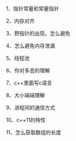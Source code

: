 1、指针常量和常量指针

2、内存对齐

3、野指针的出现，怎么避免

4、怎么避免内存泄漏

5、线程池

6、你对多态的理解

7、c++里面写c语言

8、大小端端理解

9、进程间的通信方式

10、c++11的特性

11、怎么获取数组的长度

